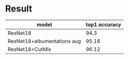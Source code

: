 # Result

|  model  |  top1 accuracy  |
| ---- | ---- |
|  ResNet18  |  94.3  |
|  ResNet18+albumentations aug  |  95.18  |
|  ResNet18+CutMix  |  96.12  |
